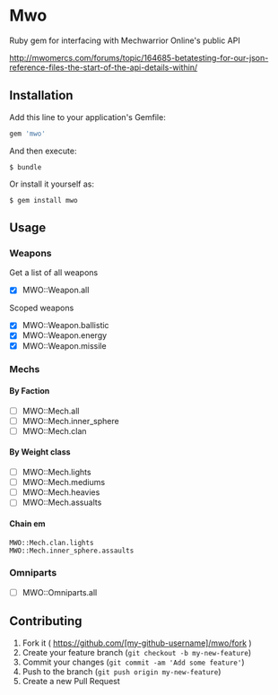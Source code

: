 # Mwo

Ruby gem for interfacing with Mechwarrior Online's public API

http://mwomercs.com/forums/topic/164685-betatesting-for-our-json-reference-files-the-start-of-the-api-details-within/

## Installation

Add this line to your application's Gemfile:

```ruby
gem 'mwo'
```

And then execute:

    $ bundle

Or install it yourself as:

    $ gem install mwo

## Usage

### Weapons

Get a list of all weapons

- [x] MWO::Weapon.all

Scoped weapons

- [x] MWO::Weapon.ballistic
- [x] MWO::Weapon.energy
- [x] MWO::Weapon.missile

### Mechs

#### By Faction

- [ ] MWO::Mech.all
- [ ] MWO::Mech.inner_sphere
- [ ] MWO::Mech.clan

#### By Weight class

- [ ] MWO::Mech.lights
- [ ] MWO::Mech.mediums
- [ ] MWO::Mech.heavies
- [ ] MWO::Mech.assualts

#### Chain em

    MWO::Mech.clan.lights
    MWO::Mech.inner_sphere.assaults

### Omniparts

- [ ] MWO::Omniparts.all

## Contributing

1. Fork it ( https://github.com/[my-github-username]/mwo/fork )
2. Create your feature branch (`git checkout -b my-new-feature`)
3. Commit your changes (`git commit -am 'Add some feature'`)
4. Push to the branch (`git push origin my-new-feature`)
5. Create a new Pull Request
